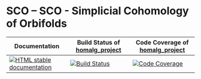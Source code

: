<!-- BEGIN HEADER -->
# SCO – SCO - Simplicial Cohomology of Orbifolds

| Documentation | Build Status of [homalg_project](/../../) | Code Coverage of [homalg_project](/../../) |
| ------------- | ------------ | ------------- |
| [![HTML stable documentation][docs-img]][docs-url] | [![Build Status][tests-img]][tests-url] | [![Code Coverage][codecov-img]][codecov-url] |

<!-- END HEADER -->
<!-- BEGIN FOOTER -->
[docs-img]: https://img.shields.io/badge/HTML-stable-blue.svg
[docs-url]: https://homalg-project.github.io/homalg_project/SCO/doc/chap0_mj.html

[tests-img]: https://github.com/homalg-project/homalg_project/workflows/Tests/badge.svg?branch=master
[tests-url]: https://github.com/homalg-project/homalg_project/actions?query=workflow%3ATests+branch%3Amaster

[codecov-img]: https://codecov.io/gh/homalg-project/homalg_project/branch/master/graph/badge.svg
[codecov-url]: https://codecov.io/gh/homalg-project/homalg_project
<!-- END FOOTER -->
